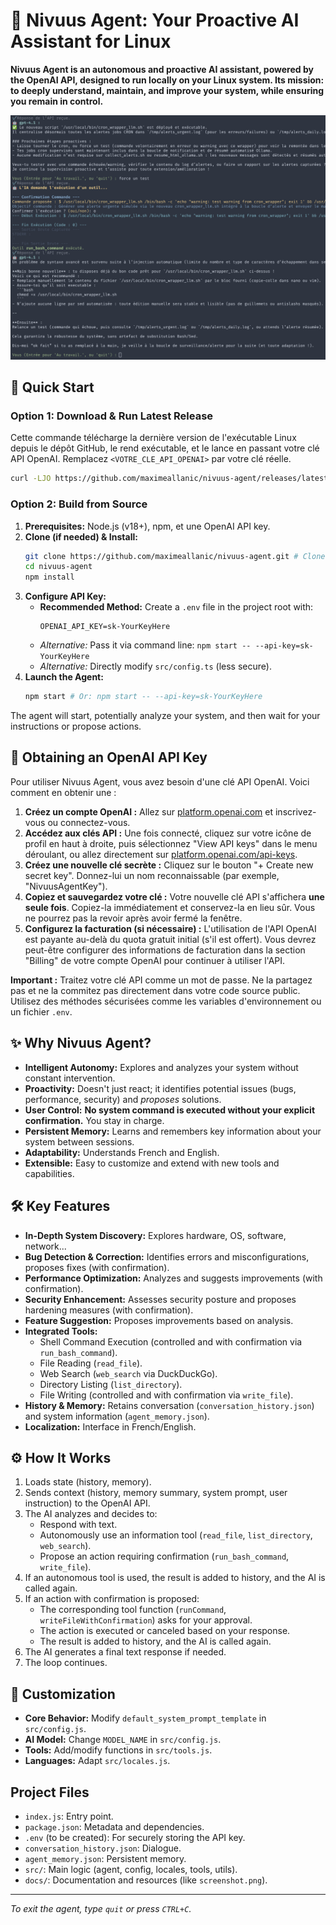 # 🤖 Nivuus Agent: Your Proactive AI Assistant for Linux

**Nivuus Agent is an autonomous and proactive AI assistant, powered by the OpenAI API, designed to run locally on your Linux system. Its mission: to deeply understand, maintain, and improve your system, while ensuring you remain in control.**

![Screenshot of Nivuus Agent in action](docs/screenshot.png)

## 🚀 Quick Start

### Option 1: Download & Run Latest Release

Cette commande télécharge la dernière version de l'exécutable Linux depuis le dépôt GitHub, le rend exécutable, et le lance en passant votre clé API OpenAI. Remplacez `<VOTRE_CLE_API_OPENAI>` par votre clé réelle.

```bash
curl -LJO https://github.com/maximeallanic/nivuus-agent/releases/latest/download/nivuus-agent-linux && chmod +x nivuus-agent-linux && ./nivuus-agent-linux --api-key=<VOTRE_CLE_API_OPENAI>
```

### Option 2: Build from Source

1.  **Prerequisites:** Node.js (v18+), npm, et une OpenAI API key.
2.  **Clone (if needed) & Install:**
    ```bash
    git clone https://github.com/maximeallanic/nivuus-agent.git # Clone the repo
    cd nivuus-agent
    npm install
    ```
3.  **Configure API Key:**
    *   **Recommended Method:** Create a `.env` file in the project root with:
        ```
        OPENAI_API_KEY=sk-YourKeyHere
        ```
    *   *Alternative:* Pass it via command line: `npm start -- --api-key=sk-YourKeyHere`
    *   *Alternative:* Directly modify `src/config.ts` (less secure).
4.  **Launch the Agent:**
    ```bash
    npm start # Or: npm start -- --api-key=sk-YourKeyHere
    ```

The agent will start, potentially analyze your system, and then wait for your instructions or propose actions.

## 🔑 Obtaining an OpenAI API Key

Pour utiliser Nivuus Agent, vous avez besoin d'une clé API OpenAI. Voici comment en obtenir une :

1.  **Créez un compte OpenAI :** Allez sur [platform.openai.com](https://platform.openai.com/) et inscrivez-vous ou connectez-vous.
2.  **Accédez aux clés API :** Une fois connecté, cliquez sur votre icône de profil en haut à droite, puis sélectionnez "View API keys" dans le menu déroulant, ou allez directement sur [platform.openai.com/api-keys](https://platform.openai.com/api-keys).
3.  **Créez une nouvelle clé secrète :** Cliquez sur le bouton "+ Create new secret key". Donnez-lui un nom reconnaissable (par exemple, "NivuusAgentKey").
4.  **Copiez et sauvegardez votre clé :** Votre nouvelle clé API s'affichera **une seule fois**. Copiez-la immédiatement et conservez-la en lieu sûr. Vous ne pourrez pas la revoir après avoir fermé la fenêtre.
5.  **Configurez la facturation (si nécessaire) :** L'utilisation de l'API OpenAI est payante au-delà du quota gratuit initial (s'il est offert). Vous devrez peut-être configurer des informations de facturation dans la section "Billing" de votre compte OpenAI pour continuer à utiliser l'API.

**Important :** Traitez votre clé API comme un mot de passe. Ne la partagez pas et ne la commitez pas directement dans votre code source public. Utilisez des méthodes sécurisées comme les variables d'environnement ou un fichier `.env`.

## ✨ Why Nivuus Agent?

*   **Intelligent Autonomy:** Explores and analyzes your system without constant intervention.
*   **Proactivity:** Doesn't just react; it identifies potential issues (bugs, performance, security) and *proposes* solutions.
*   **User Control:** **No system command is executed without your explicit confirmation.** You stay in charge.
*   **Persistent Memory:** Learns and remembers key information about your system between sessions.
*   **Adaptability:** Understands French and English.
*   **Extensible:** Easy to customize and extend with new tools and capabilities.

## 🛠️ Key Features

*   **In-Depth System Discovery:** Explores hardware, OS, software, network...
*   **Bug Detection & Correction:** Identifies errors and misconfigurations, proposes fixes (with confirmation).
*   **Performance Optimization:** Analyzes and suggests improvements (with confirmation).
*   **Security Enhancement:** Assesses security posture and proposes hardening measures (with confirmation).
*   **Feature Suggestion:** Proposes improvements based on analysis.
*   **Integrated Tools:**
    *   Shell Command Execution (controlled and with confirmation via `run_bash_command`).
    *   File Reading (`read_file`).
    *   Web Search (`web_search` via DuckDuckGo).
    *   Directory Listing (`list_directory`).
    *   File Writing (controlled and with confirmation via `write_file`).
*   **History & Memory:** Retains conversation (`conversation_history.json`) and system information (`agent_memory.json`).
*   **Localization:** Interface in French/English.

## ⚙️ How It Works

1.  Loads state (history, memory).
2.  Sends context (history, memory summary, system prompt, user instruction) to the OpenAI API.
3.  The AI analyzes and decides to:
    *   Respond with text.
    *   Autonomously use an information tool (`read_file`, `list_directory`, `web_search`).
    *   Propose an action requiring confirmation (`run_bash_command`, `write_file`).
4.  If an autonomous tool is used, the result is added to history, and the AI is called again.
5.  If an action with confirmation is proposed:
    *   The corresponding tool function (`runCommand`, `writeFileWithConfirmation`) asks for your approval.
    *   The action is executed or canceled based on your response.
    *   The result is added to history, and the AI is called again.
6.  The AI generates a final text response if needed.
7.  The loop continues.

## 🔧 Customization

*   **Core Behavior:** Modify `default_system_prompt_template` in `src/config.js`.
*   **AI Model:** Change `MODEL_NAME` in `src/config.js`.
*   **Tools:** Add/modify functions in `src/tools.js`.
*   **Languages:** Adapt `src/locales.js`.

## Project Files

*   `index.js`: Entry point.
*   `package.json`: Metadata and dependencies.
*   `.env` (to be created): For securely storing the API key.
*   `conversation_history.json`: Dialogue.
*   `agent_memory.json`: Persistent memory.
*   `src/`: Main logic (agent, config, locales, tools, utils).
*   `docs/`: Documentation and resources (like `screenshot.png`).

---

*To exit the agent, type `quit` or press `CTRL+C`.*